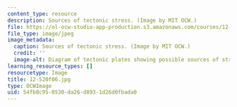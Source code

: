```yaml
---
content_type: resource
description: Sources of tectonic stress. (Image by MIT OCW.)
file: https://ol-ocw-studio-app-production.s3.amazonaws.com/courses/12-520-geodynamics-fall-2006/54fb8c950530da26d8931d26d0fbada0_12-520f06.jpg
file_type: image/jpeg
image_metadata:
  caption: Sources of tectonic stress. (Image by MIT OCW.)
  credit: ''
  image-alt: Diagram of tectonic plates showing possible sources of stress.
learning_resource_types: []
resourcetype: Image
title: 12-520f06.jpg
type: OCWImage
uid: 54fb8c95-0530-da26-d893-1d26d0fbada0
---
```

